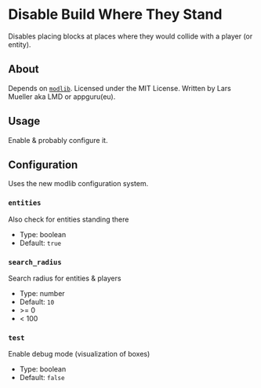 # Disable Build Where They Stand

Disables placing blocks at places where they would collide with a player (or entity).

## About

Depends on [`modlib`](https://github.com/appgurueu/modlib). Licensed under the MIT License. Written by Lars Mueller aka LMD or appguru(eu).

## Usage

Enable & probably configure it.

## Configuration

Uses the new modlib configuration system.

<!--modlib:conf:2-->
### `entities`
Also check for entities standing there

* Type: boolean
* Default: `true`

### `search_radius`
Search radius for entities & players

* Type: number
* Default: `10`
* &gt;= 0
* &lt; 100

### `test`
Enable debug mode (visualization of boxes)

* Type: boolean
* Default: `false`
<!--modlib:conf-->